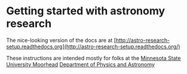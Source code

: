 # Getting started with astronomy research

The nice-looking version of the docs are at
[http://astro-research-setup.readthedocs.org](http://astro-research-setup.readthedocs.org/)

These instructions are intended mostly for folks at the
[Minnesota State University Moorhead](http://mnstate.edu)
[Department of Physics and Astronomy](http://physics.mnstate.edu)
